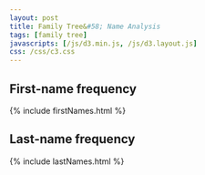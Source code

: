 ```yaml
---
layout: post
title: Family Tree&#58; Name Analysis
tags: [family tree]
javascripts: [/js/d3.min.js, /js/d3.layout.js]
css: /css/c3.css
---
```


## First-name frequency

{% include firstNames.html %}

## Last-name frequency

{% include lastNames.html %}